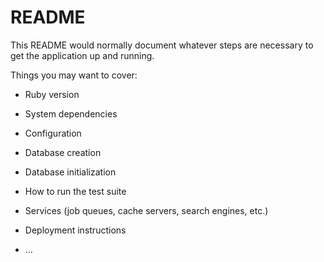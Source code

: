 # README

This README would normally document whatever steps are necessary to get the
application up and running.

Things you may want to cover:

* Ruby version

* System dependencies

* Configuration

* Database creation

* Database initialization

* How to run the test suite
 
* Services (job queues, cache servers, search engines, etc.)

* Deployment instructions

* ...